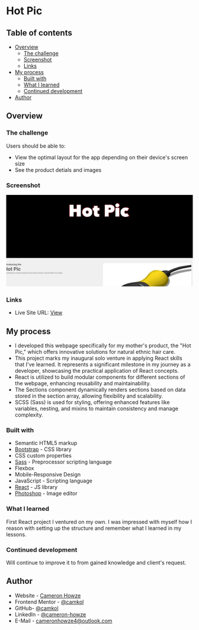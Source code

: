 # Hot Pic

## Table of contents

- [Overview](#overview)
  - [The challenge](#the-challenge)
  - [Screenshot](#screenshot)
  - [Links](#links)
- [My process](#my-process)
  - [Built with](#built-with)
  - [What I learned](#what-i-learned)
  - [Continued development](#continued-development)
- [Author](#author)

## Overview

### The challenge

Users should be able to:

- View the optimal layout for the app depending on their device's screen size
- See the product detials and images

### Screenshot

![](./screen.JPG)

### Links

- Live Site URL: [View](https://hotpic.netlify.app/)

## My process

- I developed this webpage specifically for my mother's product, the "Hot Pic," which offers innovative solutions for natural ethnic hair care.
- This project marks my inaugural solo venture in applying React skills that I've learned. It represents a significant milestone in my journey as a developer, showcasing the practical application of React concepts.
- React is utilized to build modular components for different sections of the webpage, enhancing reusability and maintainability.
- The Sections component dynamically renders sections based on data stored in the section array, allowing flexibility and scalability.
- SCSS (Sass) is used for styling, offering enhanced features like variables, nesting, and mixins to maintain consistency and manage complexity.

### Built with

- Semantic HTML5 markup
- [Bootstrap](https://getbootstrap.com/) - CSS library
- CSS custom properties
- [Sass](https://sass-lang.com/) - Preprocessor scripting language
- Flexbox
- Mobile-Responsive Design
- JavaScript - Scripting language
- [React](https://reactjs.org/) - JS library
- [Photoshop](https://www.adobe.com/products/photoshop.html) - Image editor

### What I learned

First React project I ventured on my own. I was impressed with myself how I reason with setting up the structure and remember what I learned in my lessons.

### Continued development

Will continue to improve it to from gained knowledge and client's request.

## Author

- Website - [Cameron Howze](https://camkol.github.io/)
- Frontend Mentor - [@camkol](https://www.frontendmentor.io/profile/camkol)
- GitHub- [@camkol](https://github.com/camkol)
- LinkedIn - [@cameron-howze](https://www.linkedin.com/in/cameron-howze-28a646109/)
- E-Mail - [cameronhowze4@outlook.com](mailto:cameronhowze4@outlook.com)
